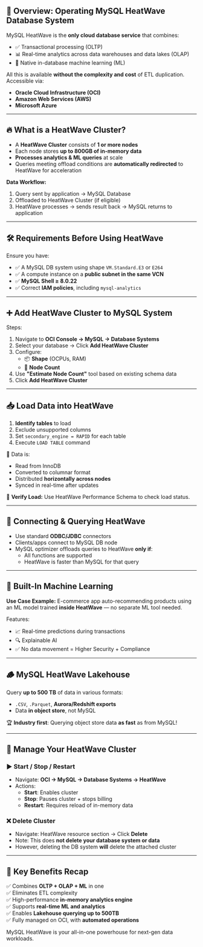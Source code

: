## 🚀 Overview: Operating MySQL HeatWave Database System

MySQL HeatWave is the **only cloud database service** that combines:

- ✅ Transactional processing (OLTP)
- 📊 Real-time analytics across data warehouses and data lakes (OLAP)
- 🤖 Native in-database machine learning (ML)

All this is available **without the complexity and cost** of ETL duplication. Accessible via:
- **Oracle Cloud Infrastructure (OCI)**
- **Amazon Web Services (AWS)**
- **Microsoft Azure**

---

## 🔥 What is a HeatWave Cluster?

- A **HeatWave Cluster** consists of **1 or more nodes**
- Each node stores **up to 800GB of in-memory data**
- **Processes analytics & ML queries** at scale
- Queries meeting offload conditions are **automatically redirected** to HeatWave for acceleration

**Data Workflow:**
1. Query sent by application → MySQL Database
2. Offloaded to HeatWave Cluster (if eligible)
3. HeatWave processes → sends result back → MySQL returns to application

---

## 🛠️ Requirements Before Using HeatWave

Ensure you have:

- ✅ A MySQL DB system using shape `VM.Standard.E3` or `E264`
- ✅ A compute instance on a **public subnet in the same VCN**
- ✅ **MySQL Shell ≥ 8.0.22**
- ✅ Correct **IAM policies**, including `mysql-analytics`

---

## ➕ Add HeatWave Cluster to MySQL System

Steps:

1. Navigate to **OCI Console → MySQL → Database Systems**
2. Select your database → Click **Add HeatWave Cluster**
3. Configure:
   - 📦 **Shape** (OCPUs, RAM)
   - 🔢 **Node Count**
4. Use **"Estimate Node Count"** tool based on existing schema data
5. Click **Add HeatWave Cluster**

---

## 📥 Load Data into HeatWave

1. **Identify tables** to load
2. Exclude unsupported columns
3. Set `secondary_engine = RAPID` for each table
4. Execute `LOAD TABLE` command

🔄 Data is:
- Read from InnoDB
- Converted to columnar format
- Distributed **horizontally across nodes**
- Synced in real-time after updates

🧪 **Verify Load:**
Use HeatWave Performance Schema to check load status.

---

## 🔗 Connecting & Querying HeatWave

- Use standard **ODBC/JDBC** connectors
- Clients/apps connect to MySQL DB node
- MySQL optimizer offloads queries to HeatWave **only if**:
  - All functions are supported
  - HeatWave is faster than MySQL for that query

---

## 🤖 Built-In Machine Learning

**Use Case Example:**
E-commerce app auto-recommending products using an ML model trained **inside HeatWave** — no separate ML tool needed.

Features:
- 📈 Real-time predictions during transactions
- 🔍 Explainable AI
- ✅ No data movement = Higher Security + Compliance

---

## 🪵 MySQL HeatWave Lakehouse

Query **up to 500 TB** of data in various formats:
- `.CSV`, `.Parquet`, **Aurora/Redshift exports**
- Data **in object store**, not MySQL

🏆 **Industry first**: Querying object store data **as fast** as from MySQL!

---

## 🧰 Manage Your HeatWave Cluster

### ▶️ Start / Stop / Restart
- Navigate: **OCI → MySQL → Database Systems → HeatWave**
- Actions:
  - **Start**: Enables cluster
  - **Stop**: Pauses cluster + stops billing
  - **Restart**: Requires reload of in-memory data

### ❌ Delete Cluster
- Navigate: HeatWave resource section → Click **Delete**
- Note: This does **not delete your database system or data**
- However, deleting the DB system **will** delete the attached cluster

---

## 🧠 Key Benefits Recap

✅ Combines **OLTP + OLAP + ML** in one  
✅ Eliminates ETL complexity  
✅ High-performance **in-memory analytics engine**  
✅ Supports **real-time ML and analytics**  
✅ Enables **Lakehouse querying up to 500TB**  
✅ Fully managed on OCI, with **automated operations**  

MySQL HeatWave is your all-in-one powerhouse for next-gen data workloads.
